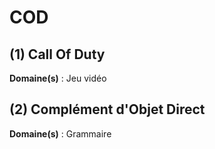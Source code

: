 # COD

## (1) Call Of Duty

**Domaine(s)** : Jeu vidéo

## (2) Complément d'Objet Direct

**Domaine(s)** : Grammaire
